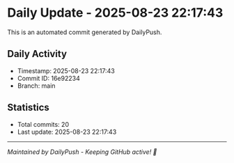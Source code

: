 # Daily Update - 2025-08-23 22:17:43

This is an automated commit generated by DailyPush.

## Daily Activity
- Timestamp: 2025-08-23 22:17:43
- Commit ID: 16e92234
- Branch: main

## Statistics
- Total commits: 20
- Last update: 2025-08-23 22:17:43

---
*Maintained by DailyPush - Keeping GitHub active! 🚀*
